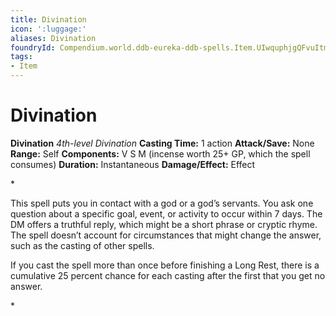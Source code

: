 ```yaml
---
title: Divination
icon: ':luggage:'
aliases: Divination
foundryId: Compendium.world.ddb-eureka-ddb-spells.Item.UIwquphjgQFvuItm
tags:
- Item
---
```


# Divination

**Divination**
_4th-level Divination_
**Casting Time:** 1 action
**Attack/Save:** None
**Range:** Self
**Components:** V S M (incense worth 25+ GP, which the spell consumes)
**Duration:** Instantaneous
**Damage/Effect:** Effect

*<p>This spell puts you in contact with a god or a god’s servants. You ask one question about a specific goal, event, or activity to occur within 7 days. The DM offers a truthful reply, which might be a short phrase or cryptic rhyme. The spell doesn’t account for circumstances that might change the answer, such as the casting of other spells.

If you cast the spell more than once before finishing a Long Rest, there is a cumulative 25 percent chance for each casting after the first that you get no answer.</p>*